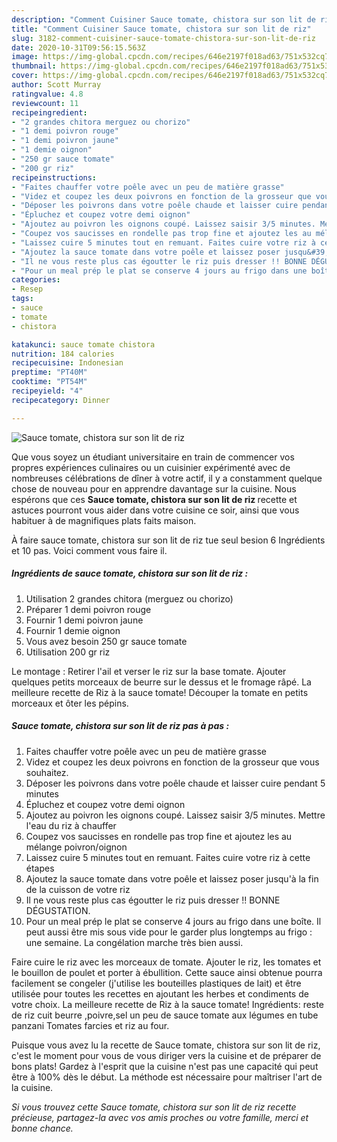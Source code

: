 ```yaml
---
description: "Comment Cuisiner Sauce tomate, chistora sur son lit de riz"
title: "Comment Cuisiner Sauce tomate, chistora sur son lit de riz"
slug: 3182-comment-cuisiner-sauce-tomate-chistora-sur-son-lit-de-riz
date: 2020-10-31T09:56:15.563Z
image: https://img-global.cpcdn.com/recipes/646e2197f018ad63/751x532cq70/sauce-tomate-chistora-sur-son-lit-de-riz-photo-principale-de-la-recette.jpg
thumbnail: https://img-global.cpcdn.com/recipes/646e2197f018ad63/751x532cq70/sauce-tomate-chistora-sur-son-lit-de-riz-photo-principale-de-la-recette.jpg
cover: https://img-global.cpcdn.com/recipes/646e2197f018ad63/751x532cq70/sauce-tomate-chistora-sur-son-lit-de-riz-photo-principale-de-la-recette.jpg
author: Scott Murray
ratingvalue: 4.8
reviewcount: 11
recipeingredient:
- "2 grandes chitora merguez ou chorizo"
- "1 demi poivron rouge"
- "1 demi poivron jaune"
- "1 demie oignon"
- "250 gr sauce tomate"
- "200 gr riz"
recipeinstructions:
- "Faites chauffer votre poêle avec un peu de matière grasse"
- "Videz et coupez les deux poivrons en fonction de la grosseur que vous souhaitez."
- "Déposer les poivrons dans votre poêle chaude et laisser cuire pendant 5 minutes"
- "Épluchez et coupez votre demi oignon"
- "Ajoutez au poivron les oignons coupé. Laissez saisir 3/5 minutes. Mettre l&#39;eau du riz à chauffer"
- "Coupez vos saucisses en rondelle pas trop fine et ajoutez les au mélange poivron/oignon"
- "Laissez cuire 5 minutes tout en remuant. Faites cuire votre riz à cette étapes"
- "Ajoutez la sauce tomate dans votre poêle et laissez poser jusqu&#39;à la fin de la cuisson de votre riz"
- "Il ne vous reste plus cas égoutter le riz puis dresser !! BONNE DÉGUSTATION."
- "Pour un meal prép le plat se conserve 4 jours au frigo dans une boîte. Il peut aussi être mis sous vide pour le garder plus longtemps au frigo : une semaine. La congélation marche très bien aussi."
categories:
- Resep
tags:
- sauce
- tomate
- chistora

katakunci: sauce tomate chistora 
nutrition: 184 calories
recipecuisine: Indonesian
preptime: "PT40M"
cooktime: "PT54M"
recipeyield: "4"
recipecategory: Dinner

---
```



![Sauce tomate, chistora sur son lit de riz](https://img-global.cpcdn.com/recipes/646e2197f018ad63/751x532cq70/sauce-tomate-chistora-sur-son-lit-de-riz-photo-principale-de-la-recette.jpg)

Que vous soyez un étudiant universitaire en train de commencer vos propres expériences culinaires ou un cuisinier expérimenté avec de nombreuses célébrations de dîner à votre actif, il y a constamment quelque chose de nouveau pour en apprendre davantage sur la cuisine. Nous espérons que ces <strong> Sauce tomate, chistora sur son lit de riz </strong> recette et astuces pourront vous aider dans votre cuisine ce soir, ainsi que vous habituer à de magnifiques plats faits maison.

<!--inarticleads1-->

À faire sauce tomate, chistora sur son lit de riz tue seul besion 6 Ingrédients et 10 pas. Voici comment vous faire il.

##### Ingrédients de sauce tomate, chistora sur son lit de riz :

1. Utilisation 2 grandes chitora (merguez ou chorizo)
1. Préparer 1 demi poivron rouge
1. Fournir 1 demi poivron jaune
1. Fournir 1 demie oignon
1. Vous avez besoin 250 gr sauce tomate
1. Utilisation 200 gr riz


Le montage : Retirer l&#39;ail et verser le riz sur la base tomate. Ajouter quelques petits morceaux de beurre sur le dessus et le fromage râpé. La meilleure recette de Riz à la sauce tomate! Découper la tomate en petits morceaux et ôter les pépins. 

<!--inarticleads2-->

##### Sauce tomate, chistora sur son lit de riz pas à pas :

1. Faites chauffer votre poêle avec un peu de matière grasse
1. Videz et coupez les deux poivrons en fonction de la grosseur que vous souhaitez.
1. Déposer les poivrons dans votre poêle chaude et laisser cuire pendant 5 minutes
1. Épluchez et coupez votre demi oignon
1. Ajoutez au poivron les oignons coupé. Laissez saisir 3/5 minutes. Mettre l&#39;eau du riz à chauffer
1. Coupez vos saucisses en rondelle pas trop fine et ajoutez les au mélange poivron/oignon
1. Laissez cuire 5 minutes tout en remuant. Faites cuire votre riz à cette étapes
1. Ajoutez la sauce tomate dans votre poêle et laissez poser jusqu&#39;à la fin de la cuisson de votre riz
1. Il ne vous reste plus cas égoutter le riz puis dresser !! BONNE DÉGUSTATION.
1. Pour un meal prép le plat se conserve 4 jours au frigo dans une boîte. Il peut aussi être mis sous vide pour le garder plus longtemps au frigo : une semaine. La congélation marche très bien aussi.


Faire cuire le riz avec les morceaux de tomate. Ajouter le riz, les tomates et le bouillon de poulet et porter à ébullition. Cette sauce ainsi obtenue pourra facilement se congeler (j&#39;utilise les bouteilles plastiques de lait) et être utilisée pour toutes les recettes en ajoutant les herbes et condiments de votre choix. La meilleure recette de Riz à la sauce tomate! Ingrédients: reste de riz cuit beurre ,poivre,sel un peu de sauce tomate aux légumes en tube panzani Tomates farcies et riz au four. 

<!--inarticleads1-->

<p>
Puisque vous avez lu la recette de Sauce tomate, chistora sur son lit de riz, c'est le moment pour vous de vous diriger vers la cuisine et de préparer de bons plats! Gardez à l'esprit que la cuisine n'est pas une capacité qui peut être à 100% dès le début. La méthode est nécessaire pour maîtriser l'art de la cuisine.
</p>

<p>
<i>Si vous trouvez cette Sauce tomate, chistora sur son lit de riz recette précieuse, partagez-la avec vos amis proches ou votre famille, merci et bonne chance.</i>
</p>
